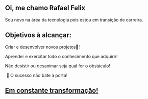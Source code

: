 ## Oi, me chamo Rafael Felix

Sou novo na área da tecnologia pois estou em transição de carreira.

## Objetivos à alcançar:

Criar e desenvolver novos projetos🚀!

Aprender e exercitar todo o conhecimento que adquirir!

Não desistir ou desanimar seja qual for o obstáculo!

 🤫 O sucesso não bate à porta!

## [Em constante transformação!](https://infogram.com/personalidade-1hnq41o1ojozp23)
